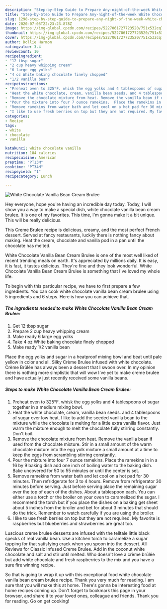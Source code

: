 ```yaml
---
description: "Step-by-Step Guide to Prepare Any-night-of-the-week White Chocolate Vanilla Bean Cream Brulee"
title: "Step-by-Step Guide to Prepare Any-night-of-the-week White Chocolate Vanilla Bean Cream Brulee"
slug: 1298-step-by-step-guide-to-prepare-any-night-of-the-week-white-chocolate-vanilla-bean-cream-brulee
date: 2020-07-05T22:23:23.878Z
image: https://img-global.cpcdn.com/recipes/5227061727723520/751x532cq70/white-chocolate-vanilla-bean-cream-brulee-recipe-main-photo.jpg
thumbnail: https://img-global.cpcdn.com/recipes/5227061727723520/751x532cq70/white-chocolate-vanilla-bean-cream-brulee-recipe-main-photo.jpg
cover: https://img-global.cpcdn.com/recipes/5227061727723520/751x532cq70/white-chocolate-vanilla-bean-cream-brulee-recipe-main-photo.jpg
author: Dollie Harmon
ratingvalue: 3.4
reviewcount: 10
recipeingredient:
- "12 tbsp sugar"
- "2 cup heavy whipping cream"
- "6 large egg yolks"
- "4 oz White baking chocolate finely chopped"
- "1/2 vanilla bean"
recipeinstructions:
- "Preheat oven to 325°F. whisk the egg yolks and 4 tablespoons of sugar together in a medium mixing bowl."
- "Heat the white chocolate, cream, vanilla bean seeds. and 4 tablespoons of sugar over low heat. I like to add the seeded vanilla bean to the mixture while the chocolate is melting for a little extra vanilla flavor. Just warm the mixture enough to melt the chocolate fully stirring constantly. Don&#39;t boil."
- "Remove the chocolate mixture from heat. Remove the vanilla bean if used from the chocolate mixture. Stir in a small amount of the warm chocolate mixture into the egg yolk mixture a small amount at a time to keep the eggs from scrambling stirring constantly."
- "Pour the mixture into four 7 ounce ramekins.  Place the ramekins in in a 16 by 9 baking dish add one inch of boiling water to the baking dish. Bake uncovered for 50 to 55 minutes or until the center is set."
- "Remove ramekins from water bath and let cool on a hot pad for 30 minutes. Then refridgerate for 3 to 4 hours. Remove from refrigerator 30 minutes before serving. Just before serving place the remaining sugar over the top of each of the dishes. About a tablespoon each. You can either use a torch or the broiler on your oven to caramelized the sugar. I recommend the torch but if you place the  dishes on a baking get sheet about 5 inches from the broiler and bet for about 3 minutes that should do the trick. Remember to watch carefully if you are using the broiler."
- "I like to use fresh berries on top but they are not required. My favorite is raspberries but blueberries and strawberries are great too."
categories:
- Recipe
tags:
- white
- chocolate
- vanilla

katakunci: white chocolate vanilla 
nutrition: 184 calories
recipecuisine: American
preptime: "PT13M"
cooktime: "PT34M"
recipeyield: "1"
recipecategory: Lunch

---
```



![White Chocolate Vanilla Bean Cream Brulee](https://img-global.cpcdn.com/recipes/5227061727723520/751x532cq70/white-chocolate-vanilla-bean-cream-brulee-recipe-main-photo.jpg)

Hey everyone, hope you're having an incredible day today. Today, I will show you a way to make a special dish, white chocolate vanilla bean cream brulee. It is one of my favorites. This time, I'm gonna make it a bit unique. This will be really delicious.

This Creme Brulee recipe is delicious, creamy, and the most perfect French dessert. Served at fancy restaurants, luckily there is nothing fancy about making. Heat the cream, chocolate and vanilla pod in a pan until the chocolate has melted.

White Chocolate Vanilla Bean Cream Brulee is one of the most well liked of recent trending meals on earth. It's appreciated by millions daily. It is easy, it is fast, it tastes delicious. They're fine and they look wonderful. White Chocolate Vanilla Bean Cream Brulee is something that I've loved my whole life.


To begin with this particular recipe, we have to first prepare a few ingredients. You can cook white chocolate vanilla bean cream brulee using 5 ingredients and 6 steps. Here is how you can achieve that.

<!--inarticleads1-->

##### The ingredients needed to make White Chocolate Vanilla Bean Cream Brulee:

1. Get 12 tbsp sugar
1. Prepare 2 cup heavy whipping cream
1. Make ready 6 large egg yolks
1. Take 4 oz White baking chocolate finely chopped
1. Make ready 1/2 vanilla bean


Place the egg yolks and sugar in a heatproof mixing bowl and beat until pale yellow in color and all. Silky Crème Brulee infused with white chocolate. Crème Brûlée has always been a dessert that I swoon over. In my opinion there is nothing more simplistic that will wow I&#39;ve yet to make creme brulee and have actually just recently received some vanilla beans. 

<!--inarticleads2-->

##### Steps to make White Chocolate Vanilla Bean Cream Brulee:

1. Preheat oven to 325°F. whisk the egg yolks and 4 tablespoons of sugar together in a medium mixing bowl.
1. Heat the white chocolate, cream, vanilla bean seeds. and 4 tablespoons of sugar over low heat. I like to add the seeded vanilla bean to the mixture while the chocolate is melting for a little extra vanilla flavor. Just warm the mixture enough to melt the chocolate fully stirring constantly. Don&#39;t boil.
1. Remove the chocolate mixture from heat. Remove the vanilla bean if used from the chocolate mixture. Stir in a small amount of the warm chocolate mixture into the egg yolk mixture a small amount at a time to keep the eggs from scrambling stirring constantly.
1. Pour the mixture into four 7 ounce ramekins.  Place the ramekins in in a 16 by 9 baking dish add one inch of boiling water to the baking dish. Bake uncovered for 50 to 55 minutes or until the center is set.
1. Remove ramekins from water bath and let cool on a hot pad for 30 minutes. Then refridgerate for 3 to 4 hours. Remove from refrigerator 30 minutes before serving. Just before serving place the remaining sugar over the top of each of the dishes. About a tablespoon each. You can either use a torch or the broiler on your oven to caramelized the sugar. I recommend the torch but if you place the  dishes on a baking get sheet about 5 inches from the broiler and bet for about 3 minutes that should do the trick. Remember to watch carefully if you are using the broiler.
1. I like to use fresh berries on top but they are not required. My favorite is raspberries but blueberries and strawberries are great too.


Luscious creme brulee desserts are infused with the telltale little black specks of real vanilla bean. Use a kitchen torch to caramelize a sugar topping for that satisfying crack when you spoon into the dessert. All Reviews for Classic Infused Creme Brulee. Add in the coconut white chocolate and salt and stir until melted. Who doesn&#39;t love a crème brûlée but add white chocolate and fresh raspberries to the mix and you have a sure fire winning recipe. 

So that is going to wrap it up with this exceptional food white chocolate vanilla bean cream brulee recipe. Thank you very much for reading. I am sure that you will make this at home. There's gonna be interesting food at home recipes coming up. Don't forget to bookmark this page in your browser, and share it to your loved ones, colleague and friends. Thank you for reading. Go on get cooking!
